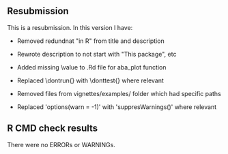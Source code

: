 ## Resubmission

This is a resubmission. In this version I have:

* Removed redundnat "in R" from title and description

* Rewrote description to not start with "This package", etc

* Added missing \value to .Rd file for aba_plot function

* Replaced \dontrun{} with \donttest{} where relevant

* Removed files from vignettes/examples/ folder which had specific paths

* Replaced 'options(warn = -1)' with 'suppresWarnings()' where relevant


## R CMD check results

There were no ERRORs or WARNINGs. 

